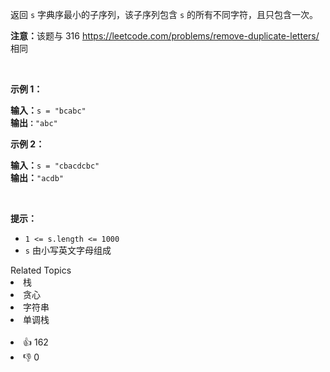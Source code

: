 <p>返回 <code>s</code> 字典序最小的子序列，该子序列包含 <code>s</code> 的所有不同字符，且只包含一次。</p>

<p><strong>注意：</strong>该题与 316 <a href="https://leetcode.com/problems/remove-duplicate-letters/">https://leetcode.com/problems/remove-duplicate-letters/</a> 相同</p>

<p>&nbsp;</p>

<p><strong>示例 1：</strong></p>

<pre>
<strong>输入：</strong><span><code>s = "bcabc"</code></span>
<strong>输出<code>：</code></strong><span><code>"abc"</code></span>
</pre>

<p><strong>示例 2：</strong></p>

<pre>
<strong>输入：</strong><span><code>s = "cbacdcbc"</code></span>
<strong>输出：</strong><span><code>"acdb"</code></span></pre>

<p>&nbsp;</p>

<p><strong>提示：</strong></p>

<ul> 
 <li><code>1 &lt;= s.length &lt;= 1000</code></li> 
 <li><code>s</code> 由小写英文字母组成</li> 
</ul>

<div><div>Related Topics</div><div><li>栈</li><li>贪心</li><li>字符串</li><li>单调栈</li></div></div><br><div><li>👍 162</li><li>👎 0</li></div>